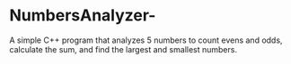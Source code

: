 # NumbersAnalyzer-
A simple C++ program that analyzes 5 numbers to count evens and odds, calculate the sum, and find the largest and smallest numbers. 
